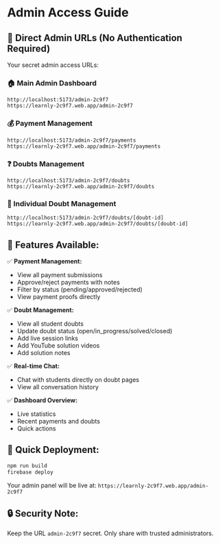 # Admin Access Guide

## 🔐 Direct Admin URLs (No Authentication Required)

Your secret admin access URLs:

### 🏠 Main Admin Dashboard
```
http://localhost:5173/admin-2c9f7
https://learnly-2c9f7.web.app/admin-2c9f7
```

### 💰 Payment Management
```
http://localhost:5173/admin-2c9f7/payments
https://learnly-2c9f7.web.app/admin-2c9f7/payments
```

### ❓ Doubts Management
```
http://localhost:5173/admin-2c9f7/doubts
https://learnly-2c9f7.web.app/admin-2c9f7/doubts
```

### 📝 Individual Doubt Management
```
http://localhost:5173/admin-2c9f7/doubts/[doubt-id]
https://learnly-2c9f7.web.app/admin-2c9f7/doubts/[doubt-id]
```

## 🎯 Features Available:

✅ **Payment Management:**
- View all payment submissions
- Approve/reject payments with notes
- Filter by status (pending/approved/rejected)
- View payment proofs directly

✅ **Doubt Management:**
- View all student doubts
- Update doubt status (open/in_progress/solved/closed)
- Add live session links
- Add YouTube solution videos
- Add solution notes

✅ **Real-time Chat:**
- Chat with students directly on doubt pages
- View all conversation history

✅ **Dashboard Overview:**
- Live statistics
- Recent payments and doubts
- Quick actions

## 🚀 Quick Deployment:

```bash
npm run build
firebase deploy
```

Your admin panel will be live at: `https://learnly-2c9f7.web.app/admin-2c9f7`

## 🔒 Security Note:
Keep the URL `admin-2c9f7` secret. Only share with trusted administrators.